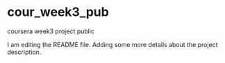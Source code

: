# cour_week3_pub
coursera week3 project public

I am editing the README file. Adding some more details about the project description.
